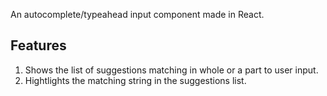 An autocomplete/typeahead input component made in React.

## Features

1. Shows the list of suggestions matching in whole or a part to user input.
2. Hightlights the matching string in the suggestions list.
